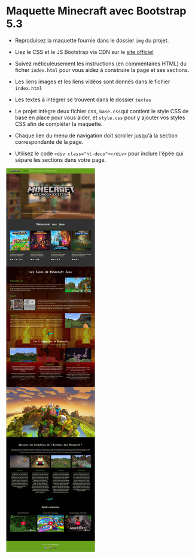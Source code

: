 # Maquette  Minecraft avec Bootstrap 5.3

- Reproduisez la maquette fournie dans le dossier `img` du projet.

- Liez le CSS et le JS Bootstrap via CDN sur le [site officiel](https://getbootstrap.com/)

- Suivez méticuleusement les instructions (en commentaires HTML) du ficher `index.html` pour vous aidez à construire la page et ses sections.

- Les liens images et les liens vidéos sont donnés dans le fichier `index.html`

- Les textes à intégrer se trouvent dans le dossier `textes`

- Le projet intègre deux fichier css, `base.css`qui contient le style CSS de base en place pour vous aider, et `style.css` pour y ajouter vos styles CSS afin de compléter la maquette.

- Chaque lien du menu de navigation doit scroller jusqu'à la section correspondante de la page.

- Utilisez le code `<div class="hl-deco"></div>` pour inclure l'épée qui sépare les sections dans votre page.


![image](img/maquette-finale-minecraft.jpg)
